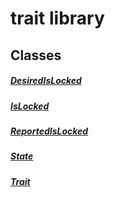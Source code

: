 


# trait library











## Classes

##### [DesiredIsLocked](../traits_trait/DesiredIsLocked-class.md)



 


##### [IsLocked](../traits_trait/IsLocked-class.md)



 


##### [ReportedIsLocked](../traits_trait/ReportedIsLocked-class.md)



 


##### [State](../traits_trait/State-class.md)



 


##### [Trait](../traits_trait/Trait-class.md)



 















